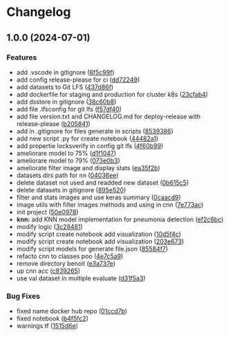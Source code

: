 # Changelog

## 1.0.0 (2024-07-01)


### Features

* add .vscode in gitignore ([6f5c99f](https://github.com/Leoglme/ai-pneumonia-detector/commit/6f5c99f8d101f7f664cb3a1d1c6e2fe09718355d))
* add config release-please for ci ([dd72249](https://github.com/Leoglme/ai-pneumonia-detector/commit/dd722494f3d34c9c9c5bccc1515e215c4ab76765))
* add datasets to Git LFS ([437d86f](https://github.com/Leoglme/ai-pneumonia-detector/commit/437d86f5f1280ef6298373c2dfc2a16b5ff35c4f))
* add dockerfile for staging and production for cluster k8s ([23cfab4](https://github.com/Leoglme/ai-pneumonia-detector/commit/23cfab4b548eb65ca8d0a34ea6f1a789fa2b6de4))
* add dsstore in gitignore ([38c60b8](https://github.com/Leoglme/ai-pneumonia-detector/commit/38c60b874b2095baf2d5b7c4c902ebb27245ee82))
* add file .lfsconfig for git lfs ([f57df40](https://github.com/Leoglme/ai-pneumonia-detector/commit/f57df402145ce3dab31dc0fbbea4b8e6e770790b))
* add file version.txt and CHANGELOG.md for deploy-release with release-please ([b205841](https://github.com/Leoglme/ai-pneumonia-detector/commit/b2058418af4e4aa83fc893e7c9d2f72aa0529779))
* add in .gitignore for files generate in scripts ([8539386](https://github.com/Leoglme/ai-pneumonia-detector/commit/853938689a79f713e1f39408190278c180fef911))
* add new script .py for create notebook ([44482a1](https://github.com/Leoglme/ai-pneumonia-detector/commit/44482a19438f8ae80267833ed069ac8239f22594))
* add propertie locksverify in config git lfs ([4f60b99](https://github.com/Leoglme/ai-pneumonia-detector/commit/4f60b9927137c729bc8c75f0dea5e2115bf4d863))
* ameliorare model to 75% ([d1f1047](https://github.com/Leoglme/ai-pneumonia-detector/commit/d1f1047a928dfb4131f0510b7c1385a80c377495))
* ameliorare model to 79% ([073e0b3](https://github.com/Leoglme/ai-pneumonia-detector/commit/073e0b3f17bcebaf3efd98d85dc8c2804a1c8c74))
* ameliorate filter image and display stats ([ea35f2b](https://github.com/Leoglme/ai-pneumonia-detector/commit/ea35f2bf666f25272d5e0cbf26a9082a1644a1bb))
* datasets dirs path for nn ([04036ee](https://github.com/Leoglme/ai-pneumonia-detector/commit/04036eedf576faa38065849bbc86a9caf50c12ed))
* delete dataset not used and readded new dataset ([0b615c5](https://github.com/Leoglme/ai-pneumonia-detector/commit/0b615c563bfd45545c3670aebbe0ea960aad0f3b))
* delete datasets in gitignore ([895e520](https://github.com/Leoglme/ai-pneumonia-detector/commit/895e5202f4fcdaf2ba41192ecc432730e022d6a5))
* filter and stats images and use keras summary ([0caacd9](https://github.com/Leoglme/ai-pneumonia-detector/commit/0caacd994c46d72ac4f3261768ee3b266b4a7834))
* image utils with filter images methods and using in cnn ([7e773ac](https://github.com/Leoglme/ai-pneumonia-detector/commit/7e773ac74a0f841a02ff11a0b4516593ab47ead6))
* init project ([50e0978](https://github.com/Leoglme/ai-pneumonia-detector/commit/50e0978cc73e04557eb46089acde8e2d28d391e6))
* **knn:** add KNN model implementation for pneumonia detection ([ef2c6bc](https://github.com/Leoglme/ai-pneumonia-detector/commit/ef2c6bc8118fcf67ae67562a41d625e94b49e842))
* modify logic ([3c28481](https://github.com/Leoglme/ai-pneumonia-detector/commit/3c28481bdd5faa4f76cb1a56ad17abfa5b9e64e8))
* modify script create notebook add visualization ([10d5f4c](https://github.com/Leoglme/ai-pneumonia-detector/commit/10d5f4ca2086e2afbbbacf544bca2d1a7382bb05))
* modify script create notebook add visualization ([203e673](https://github.com/Leoglme/ai-pneumonia-detector/commit/203e6732b1a2a3617b43589885ad1bd747e607c6))
* modify script models for generate file.json ([85584f7](https://github.com/Leoglme/ai-pneumonia-detector/commit/85584f7ed097b3729dbfc053afd4039d41e78f8d))
* refacto cnn to classes poo ([4e7c5a9](https://github.com/Leoglme/ai-pneumonia-detector/commit/4e7c5a9dd9f25a0894295f7847ba852d55c52336))
* remove directory benoit ([e3a737e](https://github.com/Leoglme/ai-pneumonia-detector/commit/e3a737e17f1f331f86a74a474f5d0c3af91698ab))
* up cnn acc ([c839265](https://github.com/Leoglme/ai-pneumonia-detector/commit/c8392656c41460ca43e434a4c427360aee7b5045))
* use val dataset in multiple evaluate ([d31f5a3](https://github.com/Leoglme/ai-pneumonia-detector/commit/d31f5a3af443962d261da5756bf64914f07663ae))


### Bug Fixes

* fixed name docker hub repo ([01ccd7b](https://github.com/Leoglme/ai-pneumonia-detector/commit/01ccd7b87a6782d9e4886ec5b382c7dc83214c08))
* fixed notebook ([b4f5fc2](https://github.com/Leoglme/ai-pneumonia-detector/commit/b4f5fc2eed8d42e6dbb7356c7691162401b8c2c5))
* warnings tf ([1515d6e](https://github.com/Leoglme/ai-pneumonia-detector/commit/1515d6e148f97fb8c6e576f201a14880bb7a7b05))

